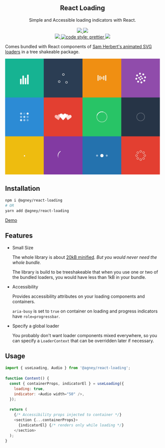 <h2 align="center">React Loading</h2>
<p align="center">
Simple and Accessible loading indicators with React.
<br />
<br />
<a href="https://www.npmjs.com/package/@agney/react-loading">
  <img src="https://badge.fury.io/js/%40agney%2Freact-loading.svg" />
</a>
<img src="https://img.shields.io/badge/module%20formats-cjs%2C%20esm-green.svg" />
<br />
<a href="https://github.com/agneym/react-loading/actions">
  <img src="https://github.com/agneym/react-loading/workflows/CI/badge.svg" />
</a>
<a href="https://prettier.io">
  <img alt="code style: prettier" src="https://img.shields.io/badge/code_style-prettier-ff69b4.svg?style=flat-square" />
</a>
<a href="http://makeapullrequest.com">
  <img src="https://img.shields.io/badge/PRs-welcome-brightgreen.svg?style=flat-square" />
</a>

Comes bundled with React components of [Sam Herbert's animated SVG loaders](https://github.com/SamHerbert/SVG-Loaders) in a tree shakeable package.

![Example of loading indicator SVGs](./example/indicator.gif)

## Installation

```bash
npm i @agney/react-loading
# OR
yarn add @agney/react-loading
```

[Demo](https://agneym.github.io/react-loading/)

## Features

- Small Size

  The whole library is about [20kB minified](https://bundlephobia.com/result?p=@agney/react-loading). _But you would never need the whole bundle._

  The library is build to be treeshakeable that when you use one or two of the bundled loaders, you would have less than 1kB in your bundle.

- Accessibility

  Provides accessibility attributes on your loading components and containers.

  `aria-busy` is set to `true` on container on loading and progress indicators have `role=progressbar`.

- Specify a global loader

  You probably don't want loader components mixed everywhere, so you can specify a `LoaderContext` that can be overridden later if necessary.

## Usage

```javascript
import { useLoading, Audio } from '@agney/react-loading';

function Content() {
  const { containerProps, indicatorEl } = useLoading({
    loading: true,
    indicator: <Audio width="50" />,
  });

  return (
    {/* Accessibility props injected to container */}
    <section {...containerProps}>
      {indicatorEl} {/* renders only while loading */}
    </section>
  );
}
```
